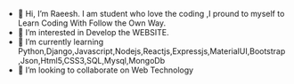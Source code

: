 - 👋 Hi, I’m Raeesh. I am student who love the coding ,I pround to myself to Learn Coding With Follow the Own  Way.
- 👀 I’m interested in Develop the WEBSITE.
- 🌱 I’m currently learning Python,Django,Javascript,Nodejs,Reactjs,Expressjs,MaterialUI,Bootstrap,Json,Html5,CSS3,SQL,Mysql,MongoDb
- 💞️ I’m looking to collaborate on Web Technology

